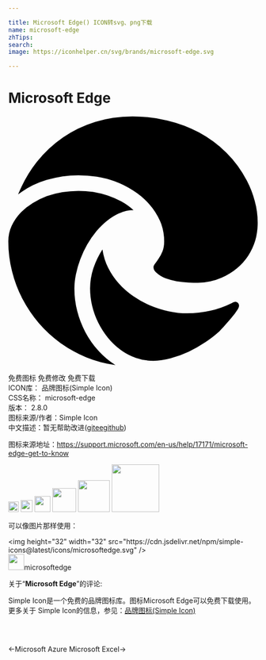 ```yaml
---

title: Microsoft Edge() ICON转svg、png下载
name: microsoft-edge
zhTips: 
search: 
image: https://iconhelper.cn/svg/brands/microsoft-edge.svg

---
```


# Microsoft Edge  <small style="font-size: 60%;font-weight: 100"></small>

<div id="svg" class="svg-wrap">
<svg role="img" xmlns="http://www.w3.org/2000/svg" viewBox="0 0 24 24"><title>Microsoft Edge icon</title><path d="M21.86 17.86q.14 0 .25.12.1.13.1.25t-.11.33l-.32.46-.43.53-.44.5q-.21.25-.38.42l-.22.23q-.58.53-1.34 1.04-.76.51-1.6.91-.86.4-1.74.64t-1.67.24q-.9 0-1.69-.28-.8-.28-1.48-.78-.68-.5-1.22-1.17-.53-.66-.92-1.44-.38-.77-.58-1.6-.2-.83-.2-1.67 0-1 .32-1.96.33-.97.87-1.8.14.95.55 1.77.41.82 1.02 1.5.6.68 1.38 1.21.78.54 1.64.9.86.36 1.77.56.92.2 1.8.2 1.12 0 2.18-.24 1.06-.23 2.06-.72l.2-.1.2-.05zm-15.5-1.27q0 1.1.27 2.15.27 1.06.78 2.03.51.96 1.24 1.77.74.82 1.66 1.4-1.47-.2-2.8-.74-1.33-.55-2.48-1.37-1.15-.83-2.08-1.9-.92-1.07-1.58-2.33T.36 14.94Q0 13.54 0 12.06q0-.81.32-1.49.31-.68.83-1.23.53-.55 1.2-.96.66-.4 1.35-.66.74-.27 1.5-.39.78-.12 1.55-.12.7 0 1.42.1.72.12 1.4.35.68.23 1.32.57.63.35 1.16.83-.35 0-.7.07-.33.07-.65.23v-.02q-.63.28-1.2.74-.57.46-1.05 1.04-.48.58-.87 1.26-.38.67-.65 1.39-.27.71-.42 1.44-.15.72-.15 1.38zM11.96.06q1.7 0 3.33.39 1.63.38 3.07 1.15 1.43.77 2.62 1.93 1.18 1.16 1.98 2.7.49.94.76 1.96.28 1 .28 2.08 0 .89-.23 1.7-.24.8-.69 1.48-.45.68-1.1 1.22-.64.53-1.45.88-.54.24-1.11.36-.58.13-1.16.13-.42 0-.97-.03-.54-.03-1.1-.12-.55-.1-1.05-.28-.5-.19-.84-.5-.12-.09-.23-.24-.1-.16-.1-.33 0-.15.16-.35.16-.2.35-.5.2-.28.36-.68.16-.4.16-.95 0-1.06-.4-1.96-.4-.91-1.06-1.64-.66-.74-1.52-1.28-.86-.55-1.79-.89-.84-.3-1.72-.44-.87-.14-1.76-.14-1.55 0-3.06.45T.94 7.55q.71-1.74 1.81-3.13 1.1-1.38 2.52-2.35Q6.68 1.1 8.37.58q1.7-.52 3.58-.52Z"/></svg>
</div>
<detail full-name='microsoft-edge'></detail>

<div class="detail-page">
<p>
<span><span class="badge-success badge">免费图标</span> <span class="badge-success badge">免费修改</span>  <span class="badge-success badge">免费下载</span> </span>
<br/>
<span>
ICON库：
<span class="badge-secondary badge">品牌图标(Simple Icon)</span> 
</span>
<br/>
<span>
CSS名称：
<span class="badge-secondary badge">microsoft-edge</span> 
</span>

<br/>
<span>
版本：
<span class="badge-secondary badge">2.8.0</span> 
</span>
<br/>
<span>图标来源/作者：<span class="badge-light badge">Simple Icon</span></span> 
<br/>
<span class="zh-detail">中文描述：暂无<span class="help-link"><span>帮助改进</span>(<a href="https://gitee.com/liuwave/icon-helper/edit/master/json/brands/microsoft-edge.json" target="_blank" rel="noopener noreferrer">gitee</a><a href="https://github.com/liuwave/icon-helper/edit/master/json/brands/microsoft-edge.json" target="_blank" rel="noopener noreferrer">github</a></span>)</span><br/>
</p>
</div><div class="description description alert alert-light"><p>图标来源地址：<a href="https://support.microsoft.com/en-us/help/17171/microsoft-edge-get-to-know" target="_blank" rel="noopener noreferrer">https://support.microsoft.com/en-us/help/17171/microsoft-edge-get-to-know</a></p></div>
<div class="alert alert-dark">
<img height="21" width="21" src="https://cdn.jsdelivr.net/npm/simple-icons@latest/icons/microsoftedge.svg" />
<img height="24" width="24" src="https://cdn.jsdelivr.net/npm/simple-icons@latest/icons/microsoftedge.svg" />
<img height="32" width="32" src="https://cdn.jsdelivr.net/npm/simple-icons@latest/icons/microsoftedge.svg" />
<img height="48" width="48" src="https://cdn.jsdelivr.net/npm/simple-icons@latest/icons/microsoftedge.svg" />
<img height="64" width="64" src="https://cdn.jsdelivr.net/npm/simple-icons@latest/icons/microsoftedge.svg" />
<img height="96" width="96" src="https://cdn.jsdelivr.net/npm/simple-icons@latest/icons/microsoftedge.svg" />

</div>
<div>
  <p>可以像图片那样使用：    
  </p>
  <div class="alert alert-primary" style="font-size: 14px">
    &lt;img height="32" width="32" src="https://cdn.jsdelivr.net/npm/simple-icons@latest/icons/microsoftedge.svg" /&gt;
    <copy-btn content='<img height="32" width="32" src="https://cdn.jsdelivr.net/npm/simple-icons@latest/icons/microsoftedge.svg" />'></copy-btn>
  </div>
  <div class="alert alert-secondary">
    <img height="32" width="32" src="https://cdn.jsdelivr.net/npm/simple-icons@latest/icons/microsoftedge.svg" />microsoftedge
    <copy-btn content="microsoftedge" btn-title="复制图标名称"></copy-btn>
  </div>
</div>
<div class="icon-detail__container">
<p>关于“<b>Microsoft Edge</b>”的评论:</p>
</div>
<Vssue title="关于“Microsoft Edge”的评论" />
<div><p>Simple Icon是一个免费的品牌图标库。图标Microsoft Edge可以免费下载使用。更多关于  Simple Icon的信息，参见：<a target="_blank" href="https://iconhelper.cn/brands.html">品牌图标(Simple Icon)</a>
</p></div>


<div style="padding:2rem 0 " class="page-nav"><p class="inner"><span class="prev">←<router-link to="/icon/microsoft-azure.html">Microsoft Azure</router-link></span> <span class="next"><router-link to="/icon/microsoft-excel.html">Microsoft Excel</router-link>→</span></p></div>
